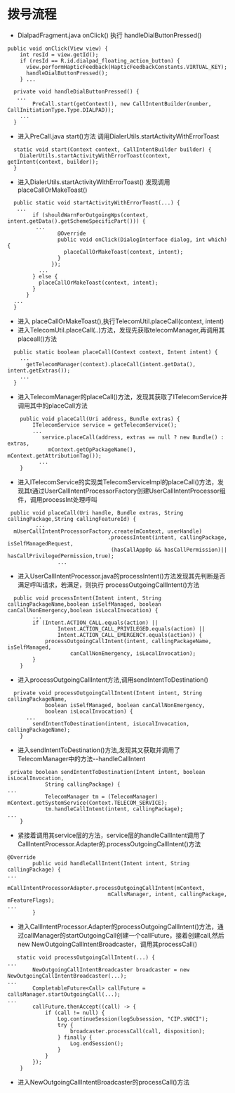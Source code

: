 # 拨号流程
- DialpadFragment.java onClick() 执行 handleDialButtonPressed()
```
public void onClick(View view) {
    int resId = view.getId();
    if (resId == R.id.dialpad_floating_action_button) {
      view.performHapticFeedback(HapticFeedbackConstants.VIRTUAL_KEY);
      handleDialButtonPressed();
    } ...
```
```
  private void handleDialButtonPressed() {
   ...
        PreCall.start(getContext(), new CallIntentBuilder(number, CallInitiationType.Type.DIALPAD));
    ...
  }
```

- 进入PreCall.java start()方法 调用DialerUtils.startActivityWithErrorToast

```
  static void start(Context context, CallIntentBuilder builder) {
    DialerUtils.startActivityWithErrorToast(context, getIntent(context, builder));
  }
```
- 进入DialerUtils.startActivityWithErrorToast() 发现调用 placeCallOrMakeToast()
```
  public static void startActivityWithErrorToast(...) {
   ...
        if (shouldWarnForOutgoingWps(context, intent.getData().getSchemeSpecificPart())) {
         ...
                @Override
                public void onClick(DialogInterface dialog, int which) {
                  placeCallOrMakeToast(context, intent);
                }
              });
          ...
        } else {
          placeCallOrMakeToast(context, intent);
        }
      } 
  ...
  }
```
- 进入 placeCallOrMakeToast(),执行TelecomUtil.placeCall(context, intent)
- 进入TelecomUtil.placeCall(..)方法，发现先获取telecomManager,再调用其placeall()方法
```
  public static boolean placeCall(Context context, Intent intent) {
    ...
      getTelecomManager(context).placeCall(intent.getData(), intent.getExtras());
    ...
  }
```
- 进入TelecomManager的placeCall()方法，发现其获取了ITelecomService并调用其中的placeCall方法
```
    public void placeCall(Uri address, Bundle extras) {
        ITelecomService service = getTelecomService();
        ...
           service.placeCall(address, extras == null ? new Bundle() : extras,
             mContext.getOpPackageName(), mContext.getAttributionTag());
          ...
    }
```
- 进入ITelecomService的实现类TelecomServiceImpl的placeCall()方法，发现其t通过UserCallIntentProcessorFactory创建UserCallIntentProcessor组件，调用processInt处理呼叫

```
 public void placeCall(Uri handle, Bundle extras, String callingPackage,String callingFeatureId) {
         ...
  mUserCallIntentProcessorFactory.create(mContext, userHandle)
                                .processIntent(intent, callingPackage, isSelfManagedRequest,
                                 (hasCallAppOp && hasCallPermission)|| hasCallPrivilegedPermission,true);
                ...
```
- 进入UserCallIntentProcessor.java的processIntent()方法发现其先判断是否满足呼叫请求，若满足，则执行
   processOutgoingCallIntent()方法
```
  public void processIntent(Intent intent, String callingPackageName,boolean isSelfManaged, boolean canCallNonEmergency,boolean isLocalInvocation) {
        ...
        if (Intent.ACTION_CALL.equals(action) ||
                Intent.ACTION_CALL_PRIVILEGED.equals(action) ||
                Intent.ACTION_CALL_EMERGENCY.equals(action)) {
            processOutgoingCallIntent(intent, callingPackageName, isSelfManaged,
                    canCallNonEmergency, isLocalInvocation);
        }
    }
```
- 进入processOutgoingCallIntent方法,调用sendIntentToDestination()
```
  private void processOutgoingCallIntent(Intent intent, String callingPackageName,
            boolean isSelfManaged, boolean canCallNonEmergency,
            boolean isLocalInvocation) {
      ...
        sendIntentToDestination(intent, isLocalInvocation, callingPackageName);
    }

```
- 进入sendIntentToDestination()方法,发现其又获取并调用了TelecomManager中的方法--handleCallIntent
```
 private boolean sendIntentToDestination(Intent intent, boolean isLocalInvocation,
            String callingPackage) {
...
            TelecomManager tm = (TelecomManager)         mContext.getSystemService(Context.TELECOM_SERVICE);
            tm.handleCallIntent(intent, callingPackage);
...
    }
```
- 紧接着调用其service层的方法，service层的handleCallIntent调用了CallIntentProcessor.Adapter的.processOutgoingCallIntent()方法
```
@Override
        public void handleCallIntent(Intent intent, String callingPackage) {
...
                        mCallIntentProcessorAdapter.processOutgoingCallIntent(mContext,
                                mCallsManager, intent, callingPackage, mFeatureFlags);
...
        }
```
- 进入CallIntentProcessor.Adapter的processOutgoingCallIntent()方法，通过callManager的startOutgoingCall创建一个callFuture，接着创建call,然后new NewOutgoingCallIntentBroadcaster，调用其processCall()
```
   static void processOutgoingCallIntent(...) {
...
        NewOutgoingCallIntentBroadcaster broadcaster = new NewOutgoingCallIntentBroadcaster(...);
...
        CompletableFuture<Call> callFuture = callsManager.startOutgoingCall(...);
...
        callFuture.thenAccept((call) -> {
            if (call != null) {
                Log.continueSession(logSubsession, "CIP.sNOCI");
                try {
                    broadcaster.processCall(call, disposition);
                } finally {
                    Log.endSession();
                }
            }
        });
    }
```

- 进入NewOutgoingCallIntentBroadcaster的processCall()方法
